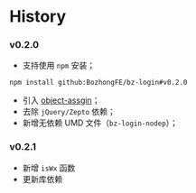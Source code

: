 # History

### v0.2.0
- 支持使用 `npm` 安装；
```shell
npm install github:BozhongFE/bz-login#v0.2.0
```
- 引入 [object-assgin](https://www.npmjs.com/package/object-assign)；
- 去除 `jQuery/Zepto` 依赖；
- 新增无依赖 UMD 文件（`bz-login-nodep`）；

### v0.2.1
- 新增 `isWx` 函数
- 更新库依赖